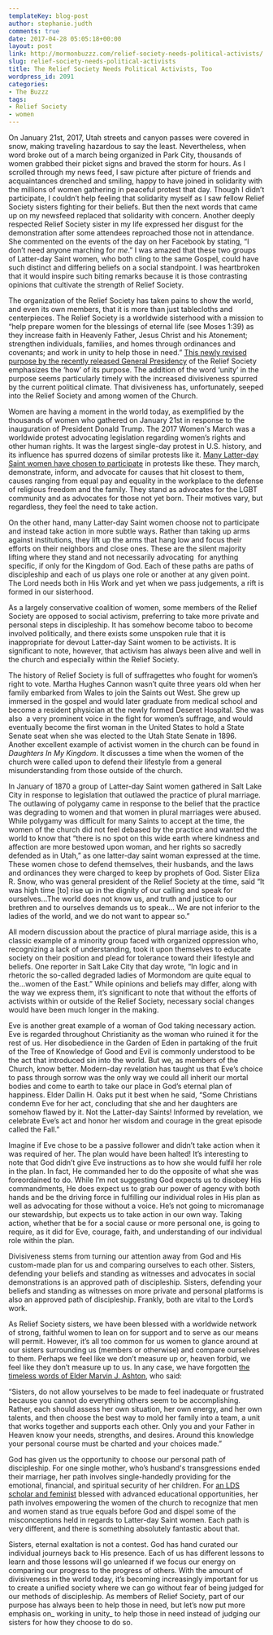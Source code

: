 ```yaml
---
templateKey: blog-post
author: stephanie.judth
comments: true
date: 2017-04-28 05:05:18+00:00
layout: post
link: http://mormonbuzzz.com/relief-society-needs-political-activists/
slug: relief-society-needs-political-activists
title: The Relief Society Needs Political Activists, Too
wordpress_id: 2091
categories:
- The Buzzz
tags:
- Relief Society
- women
---
```


On January 21st, 2017, Utah streets and canyon passes were covered in snow, making traveling hazardous to say the least. Nevertheless, when word broke out of a march being organized in Park City, thousands of women grabbed their picket signs and braved the storm for hours. As I scrolled through my news feed, I saw picture after picture of friends and acquaintances drenched and smiling, happy to have joined in solidarity with the millions of women gathering in peaceful protest that day. Though I didn’t participate, I couldn’t help feeling that solidarity myself as I saw fellow Relief Society sisters fighting for their beliefs. But then the next words that came up on my newsfeed replaced that solidarity with concern. Another deeply respected Relief Society sister in my life expressed her disgust for the demonstration after some attendees reproached those not in attendance. She commented on the events of the day on her Facebook by stating, “I don’t need anyone marching for _me_.” I was amazed that these two groups of Latter-day Saint women, who both cling to the same Gospel, could have such distinct and differing beliefs on a social standpoint. I was heartbroken that it would inspire such biting remarks because it is those contrasting opinions that cultivate the strength of Relief Society. 

The organization of the Relief Society has taken pains to show the world, and even its own members, that it is more than just tablecloths and centerpieces. The Relief Society is a worldwide sisterhood with a mission to “help prepare women for the blessings of eternal life (see Moses 1:39) as they increase faith in Heavenly Father, Jesus Christ and his Atonement; strengthen individuals, families, and homes through ordinances and covenants; and work in unity to help those in need.” [This newly revised purpose by the recently released General Presidency](https://www.lds.org/church/news/sister-burton-announces-updates-to-lds-relief-society-purpose-statement?lang=eng) of the Relief Society emphasizes the ‘how’ of its purpose. The addition of the word ‘unity’ in the purpose seems particularly timely with the increased divisiveness spurred by the current political climate. That divisiveness has, unfortunately, seeped into the Relief Society and among women of the Church. 

Women are having a moment in the world today, as exemplified by the thousands of women who gathered on January 21st in response to the inauguration of President Donald Trump. The 2017 Women's March was a worldwide protest advocating legislation regarding women’s rights and other human rights. It was the largest single-day protest in U.S. history, and its influence has spurred dozens of similar protests like it. [Many Latter-day Saint women have chosen to participate](http://www.deseretnews.com/article/865671791/Why-these-LDS-women-took-part-in-Womens-March-events.html) in protests like these. They march, demonstrate, inform, and advocate for causes that hit closest to them, causes ranging from equal pay and equality in the workplace to the defense of religious freedom and the family. They stand as advocates for the LGBT community and as advocates for those not yet born. Their motives vary, but regardless, they feel the need to take action.

On the other hand, many Latter-day Saint women choose not to participate and instead take action in more subtle ways. Rather than taking up arms against institutions, they lift up the arms that hang low and focus their efforts on their neighbors and close ones. These are the silent majority lifting where they stand and not necessarily advocating  for anything specific, if only for the Kingdom of God. Each of these paths are paths of discipleship and each of us plays one role or another at any given point. The Lord needs both in His Work and yet when we pass judgements, a rift is formed in our sisterhood.

As a largely conservative coalition of women, some members of the Relief Society are opposed to social activism, preferring to take more private and personal steps in discipleship. It has somehow become taboo to become involved politically, and there exists some unspoken rule that it is inappropriate for devout Latter-day Saint women to be activists. It is significant to note, however, that activism has always been alive and well in the church and especially within the Relief Society. 

The history of Relief Society is full of suffragettes who fought for women’s right to vote. Martha Hughes Cannon wasn’t quite three years old when her family embarked from Wales to join the Saints out West. She grew up immersed in the gospel and would later graduate from medical school and become a resident physician at the newly formed Deseret Hospital. She was also  a very prominent voice in the fight for women’s suffrage, and would eventually become the first woman in the United States to hold a State Senate seat when she was elected to the Utah State Senate in 1896. Another excellent example of activist women in the church can be found in _Daughters In My Kingdom_. It discusses a time when the women of the church were called upon to defend their lifestyle from a general misunderstanding from those outside of the church.

In January of 1870 a group of Latter-day Saint women gathered in Salt Lake City in response to legislation that outlawed the practice of plural marriage. The outlawing of polygamy came in response to the belief that the practice was degrading to women and that women in plural marriages were abused. While polygamy was difficult for many Saints to accept at the time, the women of the church did not feel debased by the practice and wanted the world to know that “there is no spot on this wide earth where kindness and affection are more bestowed upon woman, and her rights so sacredly defended as in Utah,” as one latter-day saint woman expressed at the time. These women chose to defend themselves, their husbands, and the laws and ordinances they were charged to keep by prophets of God. Sister Eliza R. Snow, who was general president of the Relief Society at the time, said “It was high time [to] rise up in the dignity of our calling and speak for ourselves...The world does not know us, and truth and justice to our brethren and to ourselves demands us to speak... We are not inferior to the ladies of the world, and we do not want to appear so.”

All modern discussion about the practice of plural marriage aside, this is a classic example of a minority group faced with organized oppression who, recognizing a lack of understanding, took it upon themselves to educate society on their position and plead for tolerance toward their lifestyle and beliefs. One reporter in Salt Lake City that day wrote, “In logic and in rhetoric the so-called degraded ladies of Mormondom are quite equal to the...women of the East.” While opinions and beliefs may differ, along with the way we express them, it’s significant to note that without the efforts of activists within or outside of the Relief Society, necessary social changes would have been much longer in the making.

Eve is another great example of a woman of God taking necessary action. Eve is regarded throughout Christianity as the woman who ruined it for the rest of us. Her disobedience in the Garden of Eden in partaking of the fruit of the Tree of Knowledge of Good and Evil is commonly understood to be the act that introduced sin into the world. But we, as members of the Church, know better. Modern-day revelation has taught us that Eve’s choice to pass through sorrow was the only way we could all inherit our mortal bodies and come to earth to take our place in God’s eternal plan of happiness. Elder Dallin H. Oaks put it best when he said, “Some Christians condemn Eve for her act, concluding that she and her daughters are somehow flawed by it. Not the Latter-day Saints! Informed by revelation, we celebrate Eve’s act and honor her wisdom and courage in the great episode called the Fall.”

Imagine if Eve chose to be a passive follower and didn’t take action when it was required of her. The plan would have been halted! It’s interesting to note that God didn’t give Eve instructions as to how she would fulfil her role in the plan. In fact, He commanded her to do the opposite of what she was foreordained to do. While I’m not suggesting God expects us to disobey His commandments, He does expect us to grab our power of agency with both hands and be the driving force in fulfilling our individual roles in His plan as well as advocating for those without a voice. He’s not going to micromanage our stewardship, but expects us to take action in our own way. Taking action, whether that be for a social cause or more personal one, is going to require, as it did for Eve, courage, faith, and understanding of our individual role within the plan.

Divisiveness stems from turning our attention away from God and His custom-made plan for us and comparing ourselves to each other. Sisters, defending your beliefs and standing as witnesses and advocates in social demonstrations is an approved path of discipleship. Sisters, defending your beliefs and standing as witnesses on more private and personal platforms is also an approved path of discipleship. Frankly, both are vital to the Lord’s work.

As Relief Society sisters, we have been blessed with a worldwide network of strong, faithful women to lean on for support and to serve as our means will permit. However, it’s all too common for us women to glance around at our sisters surrounding us (members or otherwise) and compare ourselves to them. Perhaps we feel like we don’t measure up or, heaven forbid, we feel like they don’t measure up to us. In any case, we have forgotten [the timeless words of Elder Marvin J. Ashton](https://www.lds.org/ensign/1984/05/choose-the-good-part?lang=eng), who said: 

“Sisters, do not allow yourselves to be made to feel inadequate or frustrated because you cannot do everything others seem to be accomplishing. Rather, each should assess her own situation, her own energy, and her own talents, and then choose the best way to mold her family into a team, a unit that works together and supports each other. Only you and your Father in Heaven know your needs, strengths, and desires. Around this knowledge your personal course must be charted and your choices made.”

God has given us the opportunity to choose our personal path of discipleship. For one single mother, who’s husband's transgressions ended their marriage, her path involves single-handedly providing for the emotional, financial, and spiritual security of her children. For [an LDS scholar and feminist](http://mormonscholarstestify.org/1718/valerie-hudson-cassler) blessed with advanced educational opportunities, her path involves empowering the women of the church to recognize that men and women stand as true equals before God and dispel some of the misconceptions held in regards to Latter-day Saint women. Each path is very different, and there is something absolutely fantastic about that.

Sisters, eternal exaltation is not a contest. God has hand curated our individual journeys back to His presence. Each of us has different lessons to learn and those lessons will go unlearned if we focus our energy on comparing our progress to the progress of others. With the amount of divisiveness in the world today, it’s becoming increasingly important for us to create a unified society where we can go without fear of being judged for our methods of discipleship. As members of Relief Society, part of our purpose has always been to help those in need, but let’s now put more emphasis on_ working in unity_ to help those in need instead of judging our sisters for how they choose to do so.
